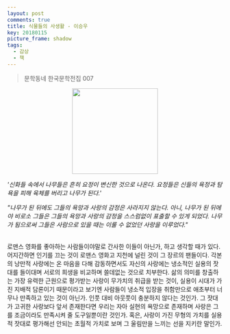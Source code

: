 ```yaml
---
layout: post
comments: true
title: 식물들의 사생활 - 이승우
key: 20180115
picture_frame: shadow
tags:
  - 감상
  - 책
---
```


> 문학동네 한국문학전집 007

<p style="text-align:center"><img src="https://raw.githubusercontent.com/q0115643/my_blog/master/images/book-cover/private-life-of-plants-lee-1.png" width="200" height="200" /></p>

*'신화들 속에서 나무들은 흔히 요정이 변신한 것으로 나온다. 요정들은 신들의 욕정과 탐욕을 피해 육체를 버리고 나무가 된다.'*

*"나무가 된 뒤에도 그들의 욕망과 사랑의 감정은 사라지지 않는다. 아니, 나무가 된 뒤에야 비로소 그들은 그들의 욕망과 사랑의 감정을 스스럼없이 표출할 수 있게 되었다.
나무가 됨으로써 그들은 사람으로 있을 때는 이룰 수 없었던 사랑을 이루었다."*

<!--more-->
<br>
로맨스 영화를 좋아하는 사람들이야말로 간사한 이들이 아닌가, 하고 생각할 때가 있다.
어지간하면 인기를 끄는 것이 로맨스 영화고 지천에 널린 것이 그 장르의 팬들이다.
각본의 낭만적 사랑에는 온 마음을 다해 감동하면서도 자신의 사랑에는 냉소적인 실용의 잣대를 들이대며 서로의 희생을 비교하며 쓸데없는 것으로 치부한다.
삶의 의미를 창출하는 가장 유력한 근원으로 평가받는 사랑이 무가치의 취급을 받는 것이, 실용이 시대가 가진 지배적 담론이기 때문이라고 보기엔
사람들이 냉소적 입장을 취함만으로 애초부터 너무나 만족하고 있는 것이 아닌가.
인풋 대비 아웃풋이 충분하지 않다는 것인가. 그 잣대가 고귀한 사랑보다 앞서 존재한다면 우리는 자아 실현의 욕망으로 존재하며 사랑은 그를 조금이라도 만족시켜 줄 도구일뿐이란 것인가.
혹은, 사랑이 가진 무형의 가치를 실용적 잣대로 평가해선 안되는 초월적 가치로 보며 그 울림만을 느끼는 선을 지키란 말인가.
<br>